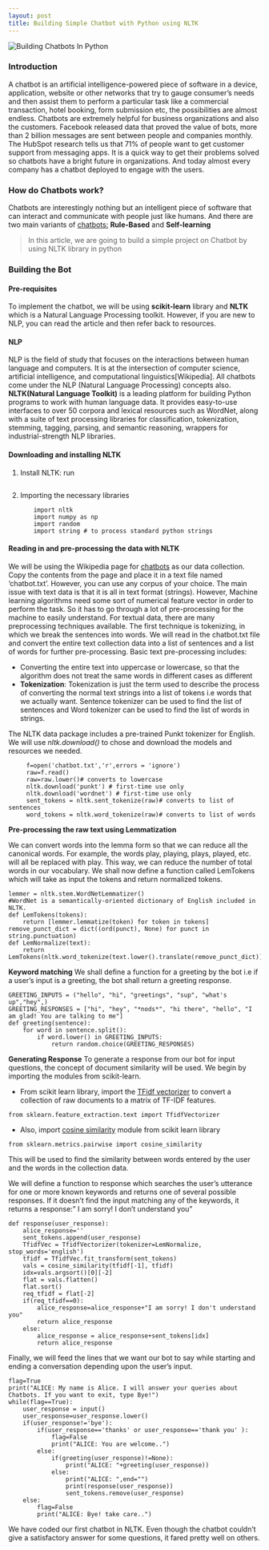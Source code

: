 ```yaml
---
layout: post
title: Building Simple Chatbot with Python using NLTK
---
```


![Building Chatbots In Python](https://cdn.hashnode.com/res/hashnode/image/upload/v1601415111258/E8N_sPwTE.jpeg?w=1200&h=630&fit=crop&crop=entropy&auto=compress)

### Introduction
 A chatbot is an artificial intelligence-powered piece of software in a device, application, website or other networks that try to gauge consumer’s needs and then assist them to perform a particular task like a commercial transaction, hotel booking, form submission etc, the possibilities are almost endless.
Chatbots are extremely helpful for business organizations and also the customers. Facebook released data that proved the value of bots, more than 2 billion messages are sent between people and companies monthly. The HubSpot research tells us that 71% of people want to get customer support from messaging apps. It is a quick way to get their problems solved so chatbots have a bright future in organizations. And today almost every company has a chatbot deployed to engage with the users.

### How do Chatbots work?
Chatbots are interestingly nothing but an intelligent piece of software that can interact and communicate with people just like humans. And there are two main variants of  [chatbots:](https://medium.com/botsupply/rule-based-bots-vs-ai-bots-b60cdb786ffa)  **Rule-Based** and **Self-learning**

> In this article, we are going to build a simple project on Chatbot by using NLTK library in python

### Building the Bot

#### Pre-requisites
To implement the chatbot, we will be using **scikit-learn** library and **NLTK** which is a Natural Language Processing toolkit. However, if you are new to NLP, you can read the article and then refer back to resources.
#### NLP
NLP is the field of study that focuses on the interactions between human language and computers. It is at the intersection of computer science, artificial intelligence, and computational linguistics[Wikipedia]. All chatbots come under the NLP (Natural Language Processing) concepts also.
**NLTK(Natural Language Toolkit)** is a leading platform for building Python programs to work with human language data. It provides easy-to-use interfaces to over 50 corpora and lexical resources such as WordNet, along with a suite of text processing libraries for classification, tokenization, stemming, tagging, parsing, and semantic reasoning, wrappers for industrial-strength NLP libraries.
#### Downloading and installing NLTK

1. Install NLTK: run 
```pip install nltk
``` 
2. Importing the necessary libraries
```
       import nltk
       import numpy as np
       import random
       import string # to process standard python strings
``` 
#### Reading in and pre-processing the data with NLTK
We will be using the Wikipedia page for [chatbots](https://en.wikipedia.org/wiki/Chatbot) as our data collection. Copy the contents from the page and place it in a text file named ‘chatbot.txt’. However, you can use any corpus of your choice.
The main issue with text data is that it is all in text format (strings). However, Machine learning algorithms need some sort of numerical feature vector in order to perform the task. So it has to go through a lot of pre-processing for the machine to easily understand. For textual data, there are many preprocessing techniques available. The first technique is tokenizing, in which we break the sentences into words. We will read in the chatbot.txt file and convert the entire text collection data into a list of sentences and a list of words for further pre-processing. Basic text pre-processing includes:
  - Converting the entire text into uppercase or lowercase, so that the algorithm does not treat the same words in different cases as different
  - **Tokenization**: Tokenization is just the term used to describe the process of converting the normal text strings into a list of tokens i.e words that we actually want. Sentence tokenizer can be used to find the list of sentences and Word tokenizer can be used to find the list of words in strings.

The NLTK data package includes a pre-trained Punkt tokenizer for English. We will use *nltk.download()* to chose and download the models and resources we needed. 

```
     f=open('chatbot.txt','r',errors = 'ignore')
     raw=f.read()
     raw=raw.lower()# converts to lowercase
     nltk.download('punkt') # first-time use only
     nltk.download('wordnet') # first-time use only
     sent_tokens = nltk.sent_tokenize(raw)# converts to list of sentences
     word_tokens = nltk.word_tokenize(raw)# converts to list of words
``` 
**Pre-processing the raw text using Lemmatization**

We can convert words into the lemma form so that we can reduce all the canonical words. For example, the words play, playing, plays, played, etc. will all be replaced with play. This way, we can reduce the number of total words in our vocabulary. We shall now define a function called LemTokens which will take as input the tokens and return normalized tokens.

```
lemmer = nltk.stem.WordNetLemmatizer()
#WordNet is a semantically-oriented dictionary of English included in NLTK.
def LemTokens(tokens):
    return [lemmer.lemmatize(token) for token in tokens]
remove_punct_dict = dict((ord(punct), None) for punct in string.punctuation)
def LemNormalize(text):
    return LemTokens(nltk.word_tokenize(text.lower().translate(remove_punct_dict)))
``` 
**Keyword matching**
We shall define a function for a greeting by the bot i.e if a user’s input is a greeting, the bot shall return a greeting response.

```
GREETING_INPUTS = ("hello", "hi", "greetings", "sup", "what's up","hey",)
GREETING_RESPONSES = ["hi", "hey", "*nods*", "hi there", "hello", "I am glad! You are talking to me"]
def greeting(sentence):
    for word in sentence.split():
        if word.lower() in GREETING_INPUTS:
            return random.choice(GREETING_RESPONSES)
``` 
**Generating Response**
To generate a response from our bot for input questions, the concept of document similarity will be used. We begin by importing the modules from scikit-learn.
 - From scikit learn library, import the  [TFidf vectorizer](http://scikit-learn.org/stable/modules/generated/sklearn.feature_extraction.text.TfidfVectorizer.html) to convert a collection of raw documents to a matrix of TF-IDF features.

```
from sklearn.feature_extraction.text import TfidfVectorizer
``` 
 - Also, import  [cosine similarity](http://scikit-learn.org/stable/modules/generated/sklearn.metrics.pairwise.cosine_similarity.html) module from scikit learn library

```
from sklearn.metrics.pairwise import cosine_similarity
``` 

This will be used to find the similarity between words entered by the user and the words in the collection data. 

We will define a function to response which searches the user’s utterance for one or more known keywords and returns one of several possible responses. If it doesn’t find the input matching any of the keywords, it returns a response:” I am sorry! I don’t understand you”

```
def response(user_response):
    alice_response=''
    sent_tokens.append(user_response)
    TfidfVec = TfidfVectorizer(tokenizer=LemNormalize, stop_words='english')
    tfidf = TfidfVec.fit_transform(sent_tokens)
    vals = cosine_similarity(tfidf[-1], tfidf)
    idx=vals.argsort()[0][-2]
    flat = vals.flatten()
    flat.sort()
    req_tfidf = flat[-2]
    if(req_tfidf==0):
        alice_response=alice_response+"I am sorry! I don't understand you"
        return alice_response
    else:
        alice_response = alice_response+sent_tokens[idx]
        return alice_response
``` 
Finally, we will feed the lines that we want our bot to say while starting and ending a conversation depending upon the user’s input.

```
flag=True
print("ALICE: My name is Alice. I will answer your queries about Chatbots. If you want to exit, type Bye!")
while(flag==True):
    user_response = input()
    user_response=user_response.lower()
    if(user_response!='bye'):
        if(user_response=='thanks' or user_response=='thank you' ):
            flag=False
            print("ALICE: You are welcome..")
        else:
            if(greeting(user_response)!=None):
                print("ALICE: "+greeting(user_response))
            else:
                print("ALICE: ",end="")
                print(response(user_response))
                sent_tokens.remove(user_response)
    else:
        flag=False
        print("ALICE: Bye! take care..")
``` 
We have coded our first chatbot in NLTK. Even though the chatbot couldn’t give a satisfactory answer for some questions, it fared pretty well on others.











